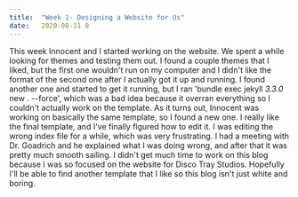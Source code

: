 ```yaml
---
title:  "Week 1- Designing a Website for Us"
date:   2020-08-31 0
---
```


This week Innocent and I started working on the website. We spent a while looking 
for themes and testing them out. I found a couple themes that I liked, but the first
one wouldn't run on my computer and I didn't like the format of the second one after
I actually got it up and running. I found another one and started to get it running,
but I ran 'bundle exec jekyll _3.3.0_ new . --force', which was a bad idea because 
it overran everything so I couldn't actually work on the template. As it turns out,
Innocent was working on basically the same template, so I found a new one. I really
like the final template, and I've finally figured how to edit it. I was editing 
the wrong index file for a while, which was very frustrating. I had a meeting with 
Dr. Goadrich and he explained what I was doing wrong, and after that it was pretty 
much smooth sailing. I didn't get much time to work on this blog because I was so 
focused on the website for Disco Tray Studios.  Hopefully I'll be able to find another 
template that I like so this blog isn't just white and boring. 